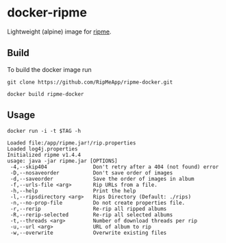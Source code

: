 # docker-ripme

Lightweight (alpine) image for [ripme](https://github.com/ripmeapp/ripme).

## Build

To build the docker image run 
```
git clone https://github.com/RipMeApp/ripme-docker.git

docker build ripme-docker

```

## Usage


`docker run -i -t $TAG -h` 
```
Loaded file:/app/ripme.jar!/rip.properties
Loaded log4j.properties
Initialized ripme v1.4.4
usage: java -jar ripme.jar [OPTIONS]
 -4,--skip404               Don't retry after a 404 (not found) error
 -D,--nosaveorder           Don't save order of images
 -d,--saveorder             Save the order of images in album
 -f,--urls-file <arg>       Rip URLs from a file.
 -h,--help                  Print the help
 -l,--ripsdirectory <arg>   Rips Directory (Default: ./rips)
 -n,--no-prop-file          Do not create properties file.
 -r,--rerip                 Re-rip all ripped albums
 -R,--rerip-selected        Re-rip all selected albums
 -t,--threads <arg>         Number of download threads per rip
 -u,--url <arg>             URL of album to rip
 -w,--overwrite             Overwrite existing files

```

